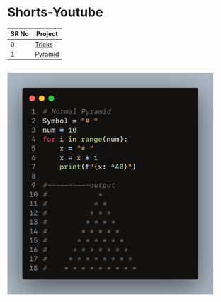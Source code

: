 # Shorts-Youtube


SR No   | Project 
--- | --- 
0 | [Tricks](https://github.com/OWNER2PLUSAI/Shorts-Youtube/blob/main/K%20%2300%20Tricks.ipynb)
1 | [Pyramid](https://github.com/OWNER2PLUSAI/Shorts-Youtube/blob/main/K%20%2301%20pyramid.ipynb)

## ![Pyramid](assets/code.png)